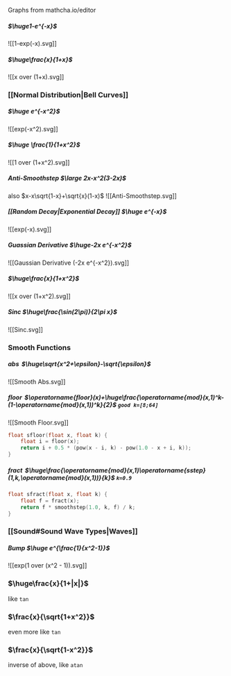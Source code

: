 Graphs from mathcha.io/editor
##### $\huge1-e^{-x}$
![[1-exp(-x).svg]]
##### $\huge\frac{x}{1+x}$
![[x over (1+x).svg]]
### [[Normal Distribution|Bell Curves]]
##### $\huge e^{-x^2}$
![[exp(-x^2).svg]]
##### $\huge \frac{1}{1+x^2}$
![[1 over (1+x^2).svg]]
##### Anti-Smoothstep $\large 2x-x^2(3-2x)$
also $x-x\sqrt{1-x}+\sqrt{x}(1-x)$
 ![[Anti-Smoothstep.svg]]
##### [[Random Decay|Exponential Decay]] $\huge e^{-x}$
![[exp(-x).svg]]
##### Guassian Derivative $\huge-2x e^{-x^2}$
![[Gaussian Derivative (-2x e^{-x^2}).svg]]
##### $\huge\frac{x}{1+x^2}$
![[x over (1+x^2).svg]]
##### Sinc $\huge\frac{\sin(2\pi)}{2\pi x}$
![[Sinc.svg]]

### Smooth Functions
##### $\operatorname{abs}$ $\huge\sqrt{x^2+\epsilon}-\sqrt{\epsilon}$
![[Smooth Abs.svg]]
##### $\operatorname{floor}$ $\operatorname{floor}(x)+\huge\frac{\operatorname{mod}(x,1)^k-(1-\operatorname{mod}(x,1))^k}{2}$  `good k=[8;64]`
![[Smooth Floor.svg]]
``` c
float sfloor(float x, float k) {
    float i = floor(x);
    return i + 0.5 * (pow(x - i, k) - pow(1.0 - x + i, k));
}
```
##### $\operatorname{fract}$ $\huge\frac{\operatorname{mod}(x,1)\operatorname{sstep}(1,k,\operatorname{mod}(x,1))}{k}$ `k=0.9`
``` c
float sfract(float x, float k) {
    float f = fract(x);
    return f * smoothstep(1.0, k, f) / k;
}
```
### [[Sound#Sound Wave Types|Waves]]
##### Bump $\huge e^{\frac{1}{x^2-1}}$
![[exp(1 over (x^2 - 1)).svg]]
### $\huge\frac{x}{1+|x|}$
like `tan`
### $\frac{x}{\sqrt{1+x^2}}$
even more like `tan`
### $\frac{x}{\sqrt{1-x^2}}$
inverse of above, like `atan`
